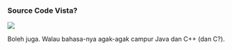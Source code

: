 ### Source Code Vista?

![](http://i29.tinypic.com/10gidzr.jpg)

Boleh juga. Walau bahasa-nya agak-agak campur Java dan C++ (dan C?).

<!-- {"time": "2008-04-06 17:22:38", "title": "Source Code Vista?"} -->
